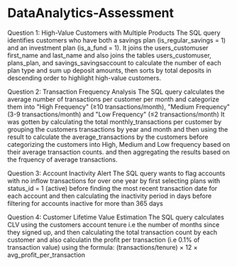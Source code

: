 # DataAnalytics-Assessment

Question 1: High-Value Customers with Multiple Products
The SQL query identifies customers who have both a savings plan (is_regular_savings = 1) and an investment plan (is_a_fund = 1). It joins the users_customuser first_name and last_name and also joins the tables users_customuser, plans_plan, and savings_savingsaccount to calculate the number of each plan type and sum up deposit amounts, then sorts by total deposits in descending order to highlight high-value customers.

Question 2: Transaction Frequency Analysis
The SQL query calculates the average number of transactions per customer per month and categorize them into "High Frequency" (≥10 transactions/month), "Medium Frequency" (3-9 transactions/month) and "Low Frequency" (≤2 transactions/month)
It was gotten by calculating the total monthly_transactions per customer by grouping the customers transactions by year and month and then using the result to calculate the average_transactions by the customers before categorizing the customers into High, Medium and Low frequency based on their average transaction counts. and then aggregating the results based on the frquency of average transactions.

Question 3: Account Inactivity Alert
The SQL query wants to flag accounts with no inflow transactions for over one year by first selecting plans with status_id = 1 (active) before finding the most recent transaction date for each account and then calculating the inactivity period in days before filtering for accounts inactive for more than 365 days

Question 4: Customer Lifetime Value Estimation
The SQL query calculates CLV using the customers account tenure i.e the number of months since they signed up, and then calculating the total transaction count by each customer and also calculatin the profit per transaction (i.e 0.1% of transaction value) using the formula: (transactions/tenure) × 12 × avg_profit_per_transaction
